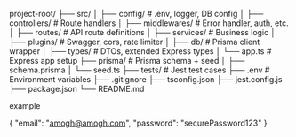 project-root/
├── src/
│ ├── config/ # .env, logger, DB config
│ ├── controllers/ # Route handlers
│ ├── middlewares/ # Error handler, auth, etc.
│ ├── routes/ # API route definitions
│ ├── services/ # Business logic
│ ├── plugins/ # Swagger, cors, rate limiter
│ ├── db/ # Prisma client wrapper
│ ├── types/ # DTOs, extended Express types
│ └── app.ts # Express app setup
├── prisma/ # Prisma schema + seed
│ ├── schema.prisma
│ └── seed.ts
├── tests/ # Jest test cases
├── .env # Environment variables
├── .gitignore
├── tsconfig.json
├── jest.config.js
├── package.json
└── README.md

example

{
"email": "amogh@amogh.com",
"password": "securePassword123"
}
